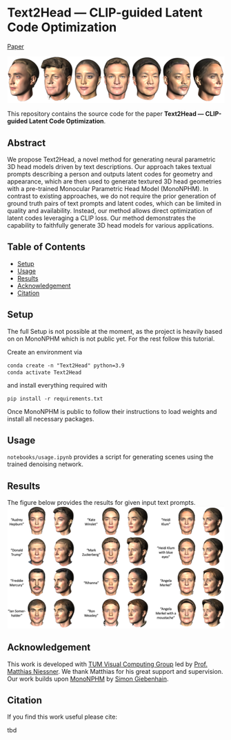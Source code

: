 # Text2Head — CLIP-guided Latent Code Optimization
[Paper](./extra/report.pdf)

![heads](https://github.com/kasothaphie/Text2Head/blob/mono_nphm_AdamW/extra/heads.png)

This repository contains the source code for the paper **Text2Head — CLIP-guided Latent Code Optimization**.

## Abstract
We propose Text2Head, a novel method for generating neural parametric 3D head models driven by text descriptions. Our approach takes textual prompts describing a person and outputs latent codes for geometry and appearance, which are then used to generate textured 3D head geometries with a pre-trained Monocular Parametric Head Model (MonoNPHM). In contrast to existing approaches, we do not require the prior generation of ground truth pairs of text prompts and latent codes, which can be limited in quality and availability. Instead, our method allows direct optimization of latent codes leveraging a CLIP loss. Our method demonstrates the capability to faithfully generate 3D head models for various applications.

## Table of Contents
- [Setup](#setup)
- [Usage](#usage)
- [Results](#results)
- [Acknowledgement](#acknowledgement)
- [Citation](#citation)

## Setup
The full Setup is not possible at the moment, as the project is heavily based on on MonoNPHM which is not public yet.
For the rest follow this tutorial.

Create an environment via 
```
conda create -n "Text2Head" python=3.9
conda activate Text2Head
```
and install everything required with
```
pip install -r requirements.txt
```

Once MonoNPHM is public to follow their instructions to load weights and install all necessary packages.

## Usage
`notebooks/usage.ipynb` provides a script for generating scenes using the trained denoising network.

## Results
The figure below provides the results for given input text prompts.
![results](https://github.com/kasothaphie/Text2Head/blob/mono_nphm_AdamW/extra/qualitative.png)

## Acknowledgement
This work is developed with [TUM Visual Computing Group](http://niessnerlab.org) led by [Prof. Matthias Niessner](https://niessnerlab.org/members/matthias_niessner/profile.html). We thank Matthias for his great support and supervision.
Our work builds upon [MonoNPHM](https://arxiv.org/abs/2312.06740) by [Simon Giebenhain](https://simongiebenhain.github.io).

## Citation
If you find this work useful please cite:

tbd
